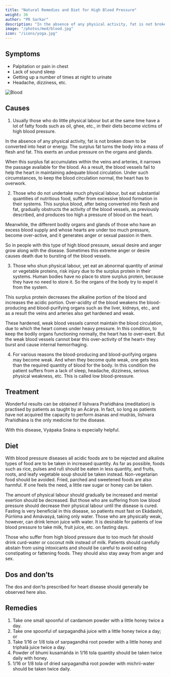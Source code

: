```yaml
---
title: "Natural Remedies and Diet for High Blood Pressure"
weight: 36
author: "PR Sarkar"
description: "In the absence of any physical activity, fat is not broken down to be converted into heat or energy. The surplus fat turns the body into a mass of flesh and fat. This exerts an undue pressure on the organs and glands"
image: "/photos/med/blood.jpg"
icon: "/icons/yoga.jpg"
---
```




## Symptoms

- Palpitation or pain in chest
- Lack of sound sleep
- Getting up a number of times at night to urinate
- Headache, dizziness, etc.

![Blood](/photos/med/blood.jpg)


## Causes

1. Usually those who do little physical labour but at the same time have a lot of fatty foods such as oil, ghee, etc., in their diets become victims of high blood pressure. 

In the absence of any physical activity, fat is not broken down to be converted into heat or energy. The surplus fat turns the body into a mass of flesh and fat. This exerts an undue pressure on the organs and glands.

When this surplus fat accumulates within the veins and arteries, it narrows the passage available for the blood. As a result, the blood vessels fail to help the heart in maintaining adequate blood circulation. Under such circumstances, to keep the blood circulation normal, the heart has to overwork.

2. Those who do not undertake much physical labour, but eat substantial quantities of nutritious food, suffer from excessive blood formation in their systems. This surplus blood, after being converted into flesh and fat, gradually obstructs the activity of the blood vessels, as previously described, and produces too high a pressure of blood on the heart.

Meanwhile, the different bodily organs and glands of those who have an excess blood supply and whose hearts are under too much pressure, become over-active, and it generates anger or sexual passion in them. 

So in people with this type of high blood pressure, sexual desire and anger grow along with the disease. Sometimes this extreme anger or desire causes death due to bursting of the blood vessels.

3. Those who shun physical labour, yet eat an abnormal quantity of animal or vegetable proteins, risk injury due to the surplus protein in their systems. Human bodies have no place to store surplus protein, because they have no need to store it. So the organs of the body try to expel it from the system.

This surplus protein decreases the alkaline portion of the blood and increases the acidic portion. Over-acidity of the blood weakens the blood-producing and blood-purifying organs such as the liver, kidneys, etc., and as a result the veins and arteries also get hardened and weak. 

These hardened, weak blood vessels cannot maintain the blood circulation, due to which the heart comes under heavy pressure. In this condition, to keep the bodily organs functioning normally, the heart has to over-exert. But the weak blood vessels cannot bear this over-activity of the heart= they burst and cause internal hemorrhaging.

4. For various reasons the blood-producing and blood-purifying organs may become weak. And when they become quite weak, one gets less than the required quantity of blood for the body. In this condition the patient suffers from a lack of sleep, headache, dizziness, serious physical weakness, etc. This is called low blood-pressure.

## Treatment

<!-- Morning – Utkśepa Mudrá, Karmásana, Yogamudrá, Diirgha Prańáma, Bhújauṋgásana, Agnisára Mudra, and Váyavii Mudrá or Váyavii Práńáyáma.
Evening – Karmásana, Yogamudrá, Diirgha Prańáma, Bhújauṋgásana, Agnisára Mudrá, and Upaviśt́a Ud́d́ayana Mudrá. -->

Wonderful results can be obtained if Iishvara Prańidhána (meditation) is practised by patients as taught by an Ácárya. In fact, so long as patients have not acquired the capacity to perform ásanas and mudrás, Iishvara Prańidhána is the only medicine for the disease. 

With this disease, Vyápaka Snána is especially helpful.


## Diet

With blood pressure diseases all acidic foods are to be rejected and alkaline types of food are to be taken in increased quantity. As far as possible, foods such as rice, pulses and rut́i should be eaten in less quantity, and fruits, roots, and leafy vegetable soup should be taken instead. Non-vegetarian food should be avoided. Fried, parched and sweetened foods are also harmful. If one feels the need, a little raw sugar or honey can be taken.

The amount of physical labour should gradually be increased and mental exertion should be decreased. But those who are suffering from low blood pressure should decrease their physical labour until the disease is cured.
Fasting is very beneficial in this disease, so patients must fast on Ekádashii, Púrńima and Amávasyá, taking only water. Those who are physically weak, however, can drink lemon juice with water. It is desirable for patients of low blood pressure to take milk, fruit juice, etc. on fasting days.

Those who suffer from high blood pressure due to too much fat should drink curd-water or coconut milk instead of milk. Patients should carefully abstain from using intoxicants and should be careful to avoid eating constipating or fattening foods. They should also stay away from anger and sex.


## Dos and don’ts

The dos and don’ts prescribed for heart disease should generally be observed here also.


## Remedies

1. Take one small spoonful of cardamom powder with a little honey twice a day.
2. Take one spoonful of sarpagandhá juice with a little honey twice a day; or
3. Take 1/16 or 1/8 tola of sarpagandhá root powder with a little honey and triphalá juice twice a day.
4. Powder of bhumi kusamáńda in 1/16 tola quantity should be taken twice daily with honey.
5. 1/16 or 1/8 tola of dried sarpagandhá root powder with michrii-water should be taken twice daily.